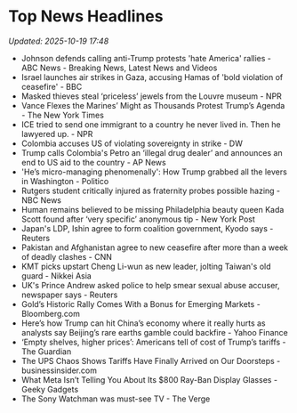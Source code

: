 # Top News Headlines

_Updated: 2025-10-19 17:48_

- Johnson defends calling anti-Trump protests 'hate America' rallies - ABC News - Breaking News, Latest News and Videos
- Israel launches air strikes in Gaza, accusing Hamas of 'bold violation of ceasefire' - BBC
- Masked thieves steal ‘priceless’ jewels from the Louvre museum - NPR
- Vance Flexes the Marines’ Might as Thousands Protest Trump’s Agenda - The New York Times
- ICE tried to send one immigrant to a country he never lived in. Then he lawyered up. - NPR
- Colombia accuses US of violating sovereignty in strike - DW
- Trump calls Colombia's Petro an ‘illegal drug dealer’ and announces an end to US aid to the country - AP News
- 'He’s micro-managing phenomenally': How Trump grabbed all the levers in Washington - Politico
- Rutgers student critically injured as fraternity probes possible hazing - NBC News
- Human remains believed to be missing Philadelphia beauty queen Kada Scott found after ‘very specific’ anonymous tip - New York Post
- Japan's LDP, Ishin agree to form coalition government, Kyodo says - Reuters
- Pakistan and Afghanistan agree to new ceasefire after more than a week of deadly clashes - CNN
- KMT picks upstart Cheng Li-wun as new leader, jolting Taiwan's old guard - Nikkei Asia
- UK's Prince Andrew asked police to help smear sexual abuse accuser, newspaper says - Reuters
- Gold’s Historic Rally Comes With a Bonus for Emerging Markets - Bloomberg.com
- Here’s how Trump can hit China’s economy where it really hurts as analysts say Beijing’s rare earths gamble could backfire - Yahoo Finance
- ‘Empty shelves, higher prices’: Americans tell of cost of Trump’s tariffs - The Guardian
- The UPS Chaos Shows Tariffs Have Finally Arrived on Our Doorsteps - businessinsider.com
- What Meta Isn’t Telling You About Its $800 Ray-Ban Display Glasses - Geeky Gadgets
- The Sony Watchman was must-see TV - The Verge